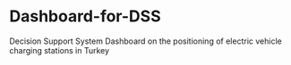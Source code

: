# Dashboard-for-DSS
Decision Support System Dashboard on the positioning of electric vehicle charging stations in Turkey

